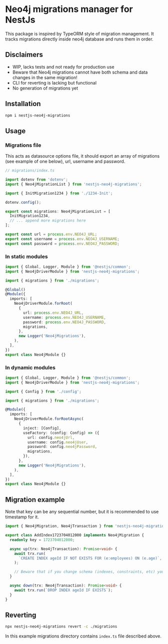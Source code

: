 # Neo4j migrations manager for NestJs

This package is inspired by TypeORM style of migration management. It tracks migrations directly inside neo4j database and runs them in order.

## Disclaimers

- WIP, lacks tests and not ready for production use
- Beware that Neo4j migrations cannot have both schema and data changes in the same migration!
- CLI for reverting is lacking but functional
- No generation of migrations yet

## Installation

```bash
npm i nestjs-neo4j-migrations
```

## Usage

### Migrations file

This acts as datasource options file, it should export an array of migrations (see example of one below), url, username and password.

```typescript
// migrations/index.ts

import dotenv from 'dotenv';
import { Neo4jMigrationList } from 'nestjs-neo4j-migrations';

import { InitMigration1234 } from './1234-Init';

dotenv.config();

export const migrations: Neo4jMigrationList = [
  InitMigration1234,
  // ... append more migrations here
];

export const url = process.env.NEO4J_URL;
export const username = process.env.NEO4J_USERNAME;
export const password = process.env.NEO4J_PASSWORD;
```

### In static modules

```typescript
import { Global, Logger, Module } from '@nestjs/common';
import { Neo4jDriverModule } from 'nestjs-neo4j-migrations';

import { migrations } from './migrations';

@Global()
@Module({
  imports: [
    Neo4jDriverModule.forRoot(
      {
        url: process.env.NEO4J_URL,
        username: process.env.NEO4J_USERNAME,
        password: process.env.NEO4J_PASSWORD,
        migrations,
      },
      new Logger('Neo4jMigrations'),
    ),
  ],
})
export class Neo4jModule {}
```

### In dynamic modules

```typescript
import { Global, Logger, Module } from '@nestjs/common';
import { Neo4jDriverModule } from 'nestjs-neo4j-migrations';

import { Config } from './config';

import { migrations } from './migrations';

@Module({
  imports: [
    Neo4jDriverModule.forRootAsync(
      {
        inject: [Config],
        useFactory: (config: Config) => ({
          url: config.neo4jUrl,
          username: config.neo4jUser,
          password: config.neo4jPassword,
          migrations,
        }),
      },
      new Logger('Neo4jMigrations'),
    ),
  ],
})
export class Neo4jModule {}
```

## Migration example

Note that key can be any sequential number, but it is recommended to use timestamp for it.

```typescript
import { Neo4jMigration, Neo4jTransaction } from 'nestjs-neo4j-migrations';

export class AddIndex1723704012000 implements Neo4jMigration {
  readonly key = 1723704012000;

  async up(trx: Neo4jTransaction): Promise<void> {
    await trx.run(
      `CREATE INDEX ageId IF NOT EXISTS FOR (e:employees) ON (e.age)`,
    );

    // Beware that if you change schema (indexes, constraints, etc) you cannot have data changes in the same migration, you'll have to split them.
  }

  async down(trx: Neo4jTransaction): Promise<void> {
    await trx.run(`DROP INDEX ageId IF EXISTS`);
  }
}
```

## Reverting

```bash
npx nestjs-neo4j-migrations revert -c ./migrations
```

In this example migrations directory contains `index.ts` file described above.
